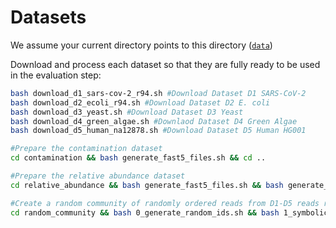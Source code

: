 # Datasets

We assume your current directory points to this directory ([`data`](./))

Download and process each dataset so that they are fully ready to be used in the evaluation step:

```bash
bash download_d1_sars-cov-2_r94.sh #Download Dataset D1 SARS-CoV-2
bash download_d2_ecoli_r94.sh #Download Dataset D2 E. coli
bash download_d3_yeast.sh #Download Dataset D3 Yeast
bash download_d4_green_algae.sh #Downlaod Dataset D4 Green Algae
bash download_d5_human_na12878.sh #Download Dataset D5 Human HG001

#Prepare the contamination dataset
cd contamination && bash generate_fast5_files.sh && cd ..

#Prepare the relative abundance dataset
cd relative_abundance && bash generate_fast5_files.sh && bash generate_ref.sh && cd ..

#Create a random community of randomly ordered reads from D1-D5 reads read_ids.txt
cd random_community && bash 0_generate_random_ids.sh && bash 1_symbolic_links.sh && cd ..
```
